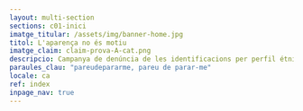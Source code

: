```yaml
---
layout: multi-section
sections: c01-inici
imatge_titular: /assets/img/banner-home.jpg
titol: L'aparença no és motiu
imatge_claim: claim-prova-A-cat.png
descripcio: Campanya de denúncia de les identificacions per perfil étnic.
paraules_clau: "pareudepararme, pareu de parar-me"
locale: ca
ref: index
inpage_nav: true
---
```

